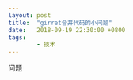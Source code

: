 ```yaml
---
layout: post
title:  "girret合并代码的小问题"
date:   2018-09-19 22:30:00 +0800
tags:
        - 技术
---
```


问题

